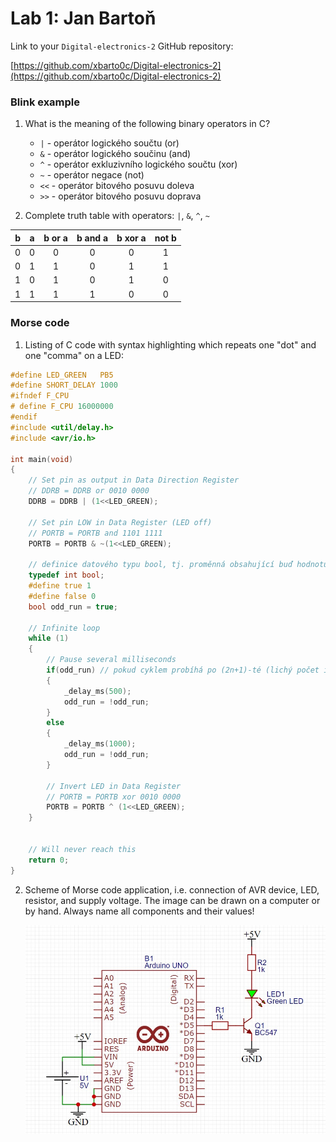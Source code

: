# Lab 1: Jan Bartoň

Link to your `Digital-electronics-2` GitHub repository:

   [https://github.com/xbarto0c/Digital-electronics-2](https://github.com/xbarto0c/Digital-electronics-2)


### Blink example

1. What is the meaning of the following binary operators in C?
   * `|` - operátor logického součtu (or)
   * `&` - operátor logického součinu (and)
   * `^` - operátor exkluzivního logického součtu (xor)
   * `~` - operátor negace (not)
   * `<<` - operátor bitového posuvu doleva
   * `>>` - operátor bitového posuvu doprava

2. Complete truth table with operators: `|`, `&`, `^`, `~`

| **b** | **a** |**b or a** | **b and a** | **b xor a** | **not b** |
| :-: | :-: | :-: | :-: | :-: | :-: |
| 0 | 0 | 0 | 0 | 0 | 1 |
| 0 | 1 | 1 | 0 | 1 | 1 |
| 1 | 0 | 1 | 0 | 1 | 0 |
| 1 | 1 | 1 | 1 | 0 | 0 |


### Morse code

1. Listing of C code with syntax highlighting which repeats one "dot" and one "comma" on a LED:

```c
#define LED_GREEN   PB5 
#define SHORT_DELAY 1000
#ifndef F_CPU                                 
# define F_CPU 16000000
#endif                 
#include <util/delay.h>
#include <avr/io.h>    

int main(void)
{
    // Set pin as output in Data Direction Register
    // DDRB = DDRB or 0010 0000
    DDRB = DDRB | (1<<LED_GREEN);

    // Set pin LOW in Data Register (LED off)
    // PORTB = PORTB and 1101 1111
    PORTB = PORTB & ~(1<<LED_GREEN);
    
    // definice datového typu bool, tj. proměnná obsahující buď hodnotu '1' - pravda, nebo '0' - nepravda
    typedef int bool;
    #define true 1
    #define false 0
    bool odd_run = true;
    
    // Infinite loop
    while (1)
    {
        // Pause several milliseconds
        if(odd_run) // pokud cyklem probíhá po (2n+1)-té (lichý počet iterací), blikne dioda krátce, pokud po 2n-té (sudý počet iterací), blikne dioda dlouze
		{
			_delay_ms(500);
			odd_run = !odd_run;
		}
		else 
		{
			_delay_ms(1000);
			odd_run = !odd_run;
		}

        // Invert LED in Data Register
        // PORTB = PORTB xor 0010 0000
        PORTB = PORTB ^ (1<<LED_GREEN);
    }


    // Will never reach this
    return 0;
}
```


2. Scheme of Morse code application, i.e. connection of AVR device, LED, resistor, and supply voltage. The image can be drawn on a computer or by hand. Always name all components and their values!

   ![Wiring diagram](/Labs/01-tools/Wiring_diagram_morse.jpg)

